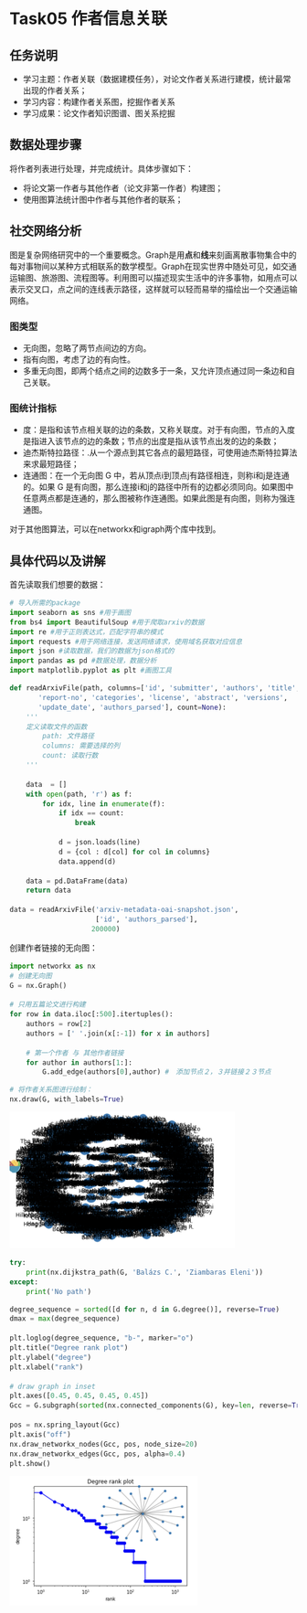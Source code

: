 # Task05 作者信息关联

## 任务说明

- 学习主题：作者关联（数据建模任务），对论文作者关系进行建模，统计最常出现的作者关系；
- 学习内容：构建作者关系图，挖掘作者关系
- 学习成果：论文作者知识图谱、图关系挖掘



## 数据处理步骤

将作者列表进行处理，并完成统计。具体步骤如下：

- 将论文第一作者与其他作者（论文非第一作者）构建图；
- 使用图算法统计图中作者与其他作者的联系；



## 社交网络分析

图是复杂网络研究中的一个重要概念。Graph是用**点**和**线**来刻画离散事物集合中的每对事物间以某种方式相联系的数学模型。Graph在现实世界中随处可见，如交通运输图、旅游图、流程图等。利用图可以描述现实生活中的许多事物，如用点可以表示交叉口，点之间的连线表示路径，这样就可以轻而易举的描绘出一个交通运输网络。

### 图类型

- 无向图，忽略了两节点间边的方向。
- 指有向图，考虑了边的有向性。
- 多重无向图，即两个结点之间的边数多于一条，又允许顶点通过同一条边和自己关联。

### 图统计指标

- 度：是指和该节点相关联的边的条数，又称关联度。对于有向图，节点的入度 是指进入该节点的边的条数；节点的出度是指从该节点出发的边的条数；
- 迪杰斯特拉路径：.从一个源点到其它各点的最短路径，可使用迪杰斯特拉算法来求最短路径；
- 连通图：在一个无向图 G 中，若从顶点i到顶点j有路径相连，则称i和j是连通的。如果 G 是有向图，那么连接i和j的路径中所有的边都必须同向。如果图中任意两点都是连通的，那么图被称作连通图。如果此图是有向图，则称为强连通图。

对于其他图算法，可以在networkx和igraph两个库中找到。

## 具体代码以及讲解

首先读取我们想要的数据：

``` python
# 导入所需的package
import seaborn as sns #用于画图
from bs4 import BeautifulSoup #用于爬取arxiv的数据
import re #用于正则表达式，匹配字符串的模式
import requests #用于网络连接，发送网络请求，使用域名获取对应信息
import json #读取数据，我们的数据为json格式的
import pandas as pd #数据处理，数据分析
import matplotlib.pyplot as plt #画图工具
```

``` python
def readArxivFile(path, columns=['id', 'submitter', 'authors', 'title', 'comments', 'journal-ref', 'doi',
       'report-no', 'categories', 'license', 'abstract', 'versions',
       'update_date', 'authors_parsed'], count=None):
    '''
    定义读取文件的函数
        path: 文件路径
        columns: 需要选择的列
        count: 读取行数
    '''
    
    data  = []
    with open(path, 'r') as f: 
        for idx, line in enumerate(f): 
            if idx == count:
                break
                
            d = json.loads(line)
            d = {col : d[col] for col in columns}
            data.append(d)

    data = pd.DataFrame(data)
    return data

data = readArxivFile('arxiv-metadata-oai-snapshot.json', 
                     ['id', 'authors_parsed'],
                    200000)

```

创建作者链接的无向图：

``` python
import networkx as nx 
# 创建无向图
G = nx.Graph()

# 只用五篇论文进行构建
for row in data.iloc[:500].itertuples():
    authors = row[2]
    authors = [' '.join(x[:-1]) for x in authors]
    
    # 第一个作者 与 其他作者链接
    for author in authors[1:]:
        G.add_edge(authors[0],author) #　添加节点２，３并链接２３节点
```

``` python
# 将作者关系图进行绘制：
nx.draw(G, with_labels=True)
```

<img src="picture/task05_1.png" alt="task5_image1" style="zoom:50%;"/>

``` python
try:
    print(nx.dijkstra_path(G, 'Balázs C.', 'Ziambaras Eleni'))
except:
    print('No path')
```

``` python
degree_sequence = sorted([d for n, d in G.degree()], reverse=True)
dmax = max(degree_sequence)

plt.loglog(degree_sequence, "b-", marker="o")
plt.title("Degree rank plot")
plt.ylabel("degree")
plt.xlabel("rank")

# draw graph in inset
plt.axes([0.45, 0.45, 0.45, 0.45])
Gcc = G.subgraph(sorted(nx.connected_components(G), key=len, reverse=True)[0])

pos = nx.spring_layout(Gcc)
plt.axis("off")
nx.draw_networkx_nodes(Gcc, pos, node_size=20)
nx.draw_networkx_edges(Gcc, pos, alpha=0.4)
plt.show()
```

<img src="picture/task05_2.png" alt="task5_image1" style="zoom:50%;"/>

